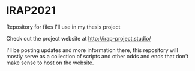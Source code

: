# IRAP2021
Repository for files I'll use in my thesis project

Check out the project website at http://irap-project.studio/
 
 I'll be posting updates and more information there, this repository will mostly serve as a collection of scripts and other odds and ends that don't make sense to host on the website.
